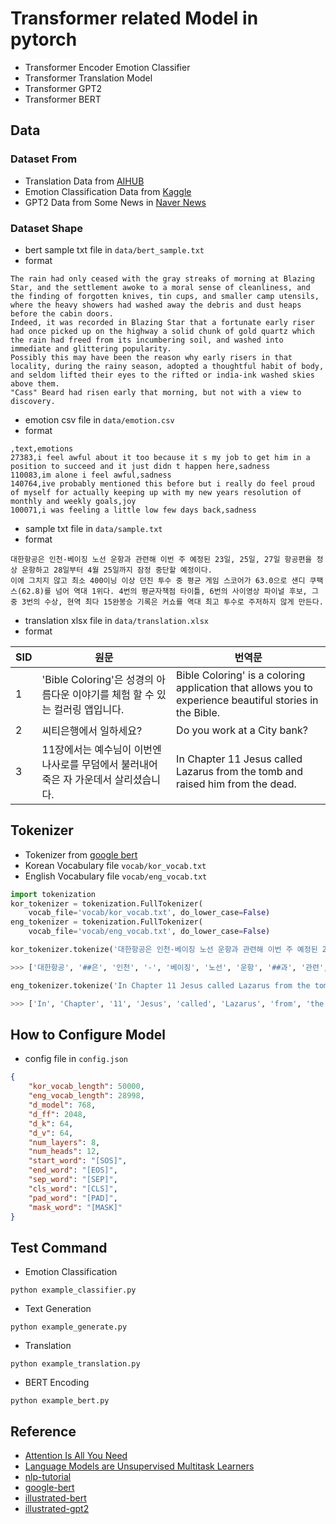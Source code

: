 # Transformer related Model in pytorch

* Transformer Encoder Emotion Classifier
* Transformer Translation Model
* Transformer GPT2
* Transformer BERT

## Data

### Dataset From
* Translation Data from [AIHUB](http://www.aihub.or.kr/aidata/87/download)
* Emotion Classification Data from [Kaggle](https://www.kaggle.com/eray1yildiz/emotion-classification)
* GPT2 Data from Some News in [Naver News](https://news.naver.com/)

### Dataset Shape

* bert sample txt file in `data/bert_sample.txt`
* format
```
The rain had only ceased with the gray streaks of morning at Blazing Star, and the settlement awoke to a moral sense of cleanliness, and the finding of forgotten knives, tin cups, and smaller camp utensils, where the heavy showers had washed away the debris and dust heaps before the cabin doors.
Indeed, it was recorded in Blazing Star that a fortunate early riser had once picked up on the highway a solid chunk of gold quartz which the rain had freed from its incumbering soil, and washed into immediate and glittering popularity.
Possibly this may have been the reason why early risers in that locality, during the rainy season, adopted a thoughtful habit of body, and seldom lifted their eyes to the rifted or india-ink washed skies above them.
"Cass" Beard had risen early that morning, but not with a view to discovery.
```

* emotion csv file in `data/emotion.csv`
* format
```
,text,emotions
27383,i feel awful about it too because it s my job to get him in a position to succeed and it just didn t happen here,sadness
110083,im alone i feel awful,sadness
140764,ive probably mentioned this before but i really do feel proud of myself for actually keeping up with my new years resolution of monthly and weekly goals,joy
100071,i was feeling a little low few days back,sadness
```

* sample txt file in `data/sample.txt`
* format

```
대한항공은 인천-베이징 노선 운항과 관련해 이번 주 예정된 23일, 25일, 27일 항공편을 정상 운항하고 28일부터 4월 25일까지 잠정 중단할 예정이다.
이에 그치지 않고 최소 400이닝 이상 던진 투수 중 평균 게임 스코어가 63.0으로 샌디 쿠팩스(62.8)를 넘어 역대 1위다. 4번의 평균자책점 타이틀, 6번의 사이영상 파이널 후보, 그 중 3번의 수상, 현역 최다 15완봉승 기록은 커쇼를 역대 최고 투수로 주저하지 않게 만든다. 
```

* translation xlsx file in `data/translation.xlsx`
* format

| SID  |  원문 | 번역문  | 
|---|---|---|
|  1 | 'Bible Coloring'은 성경의 아름다운 이야기를 체험 할 수 있는 컬러링 앱입니다.  |  Bible Coloring' is a coloring application that allows you to experience beautiful stories in the Bible. | 
|  2 | 씨티은행에서 일하세요?  |  Do you work at a City bank? |
|  3 |  11장에서는 예수님이 이번엔 나사로를 무덤에서 불러내어 죽은 자 가운데서 살리셨습니다. |In Chapter 11 Jesus called Lazarus from the tomb and raised him from the dead.   |

## Tokenizer

* Tokenizer from [google bert](https://github.com/google-research/bert)
* Korean Vocabulary file `vocab/kor_vocab.txt`
* English Vocabulary file `vocab/eng_vocab.txt`

```python
import tokenization
kor_tokenizer = tokenization.FullTokenizer(
    vocab_file='vocab/kor_vocab.txt', do_lower_case=False)
eng_tokenizer = tokenization.FullTokenizer(
    vocab_file='vocab/eng_vocab.txt', do_lower_case=False)

kor_tokenizer.tokenize('대한항공은 인천-베이징 노선 운항과 관련해 이번 주 예정된 23일, 25일, 27일 항공편을 정상 운항하고 28일부터 4월 25일까지 잠정 중단할 예정이다.')

>>> ['대한항공', '##은', '인천', '-', '베이징', '노선', '운항', '##과', '관련', '##해', '이번', '주', '예정', '##된', '23', '##일', ',', '25', '##일', ',', '27', '##일', '항공', '##편을', '정상', '운항', '##하고', '28', '##일부', '##터', '4', '##월', '25', '##일', '##까지', '잠', '##정', '중단', '##할', '예정', '##이다', '.']

eng_tokenizer.tokenize('In Chapter 11 Jesus called Lazarus from the tomb and raised him from the dead.')

>>> ['In', 'Chapter', '11', 'Jesus', 'called', 'Lazarus', 'from', 'the', 'tomb', 'and', 'raised', 'him', 'from', 'the', 'dead', '.']
```

## How to Configure Model

* config file in `config.json`
```json
{
    "kor_vocab_length": 50000,
    "eng_vocab_length": 28998,
    "d_model": 768,
    "d_ff": 2048,
    "d_k": 64,
    "d_v": 64,
    "num_layers": 8,
    "num_heads": 12,
    "start_word": "[SOS]",
    "end_word": "[EOS]",
    "sep_word": "[SEP]",
    "cls_word": "[CLS]",
    "pad_word": "[PAD]",
    "mask_word": "[MASK]"
}
```

## Test Command

* Emotion Classification
```
python example_classifier.py
```

* Text Generation
```
python example_generate.py
```

* Translation
```
python example_translation.py
```

* BERT Encoding
```
python example_bert.py
```

## Reference

* [Attention Is All You Need](https://arxiv.org/abs/1706.03762)
* [Language Models are Unsupervised Multitask Learners](https://cdn.openai.com/better-language-models/language_models_are_unsupervised_multitask_learners.pdf)
* [nlp-tutorial](https://github.com/graykode/nlp-tutorial)
* [google-bert](https://github.com/google-research/bert)
* [illustrated-bert](http://jalammar.github.io/illustrated-bert/)
* [illustrated-gpt2](http://jalammar.github.io/illustrated-gpt2/)
